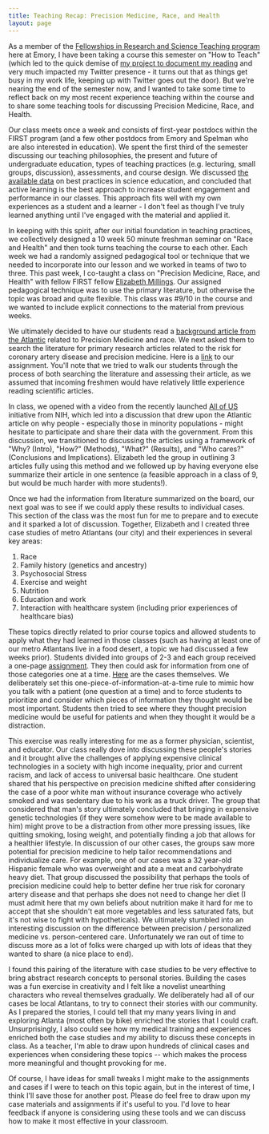```yaml
---
title: Teaching Recap: Precision Medicine, Race, and Health
layout: page
---
```

As a member of the [Fellowships in Research and Science Teaching program](http://www.biology.emory.edu/first/) here at Emory, I have been taking a course this semester on "How to Teach" (which led to the quick demise of [my project to document my reading](https://pearlryder.github.io/reading-for-pleasure/) and very much impacted my Twitter presence - it turns out that as things get busy in my work life, keeping up with Twitter goes out the door). But we're nearing the end of the semester now, and I wanted to take some time to reflect back on my most recent experience teaching within the course and to share some teaching tools for discussing Precision Medicine, Race, and Health.

Our class meets once a week and consists of first-year postdocs within the FIRST program (and a few other postdocs from Emory and Spelman who are also interested in education). We spent the first third of the semester discussing our teaching philosophies, the present and future of undergraduate education, types of teaching practices (e.g. lecturing, small groups, discussion), assessments, and course design. We discussed [the available data](http://www.pnas.org/content/111/23/8410) on best practices in science education, and concluded that active learning is the best approach to increase student engagement and performance in our classes. This approach fits well with my own experiences as a student and a learner - I don't feel as though I've truly learned anything until I've engaged with the material and applied it.

In keeping with this spirit, after our initial foundation in teaching practices, we collectively designed a 10 week 50 minute freshman seminar on "Race and Health" and then took turns teaching the course to each other. Each week we had a randomly assigned pedagogical tool or technique that we needed to incorporate into our lesson and we worked in teams of two to three. This past week, I co-taught a class on "Precision Medicine, Race, and Health" with fellow FIRST fellow [Elizabeth Millings](https://www.linkedin.com/in/elizabeth-millings-96163a22/). Our assigned pedagogical technique was to use the primary literature, but otherwise the topic was broad and quite flexible. This class was #9/10 in the course and we wanted to include explicit connections to the material from previous weeks.

We ultimately decided to have our students read a [background article from the Atlantic](https://www.theatlantic.com/politics/archive/2016/06/precision-medicine-race-future/486143/) related to Precision Medicine and race. We next asked them to search the literature for primary research articles related to the risk for coronary artery disease and precision medicine. Here is a [link](https://docs.google.com/document/d/1cP4yG6rtUwttiutW8zk5RreGnTyvfjfH5ZO-WITr1Ng/edit?usp=sharing) to our assignment. You'll note that we tried to walk our students through the process of both searching the literature and assessing their article, as we assumed that incoming freshmen would have relatively little experience reading scientific articles.

In class, we opened with a video from the recently launched [All of US](https://allofus.nih.gov/) initiative from NIH, which led into a discussion that drew upon the Atlantic article on why people - especially those in minority populations - might hesitate to participate and share their data with the government. From this discussion, we transitioned to discussing the articles using a framework of "Why? (Intro), "How?" (Methods), "What?" (Results), and "Who cares?" (Conclusions and Implications). Elizabeth led the group in outlining 3 articles fully using this method and we followed up by having everyone else summarize their article in one sentence (a feasible approach in a class of 9, but would be much harder with more students!).

Once we had the information from literature summarized on the board, our next goal was to see if we could apply these results to individual cases. This section of the class was the most fun for me to prepare and to execute and it sparked a lot of discussion. Together, Elizabeth and I created three case studies of metro Atlantans (our city) and their experiences in several key areas:
1. Race
2. Family history (genetics and ancestry)
3. Psychosocial Stress
4. Exercise and weight
5. Nutrition
6. Education and work
7. Interaction with healthcare system (including prior experiences of healthcare bias)

These topics directly related to prior course topics and allowed students to apply what they had learned in those classes (such as having at least one of our metro Atlantans live in a food desert, a topic we had discussed a few weeks prior). Students divided into groups of 2-3 and each group received a one-page [assignment](https://docs.google.com/document/d/1foiAL59-o8XQyqLN68I3sEjEVFh9FYFt9d3by-dSPa4/edit?usp=sharing). They then could ask for information from one of those categories one at a time. [Here](https://docs.google.com/document/d/1ISc2iseGO4JBuraTZXfdHQZIHD5dpyLZijgzk3oANfU/edit?usp=sharing) are the cases themselves. We deliberately set this one-piece-of-information-at-a-time rule to mimic how you talk with a patient (one question at a time) and to force students to prioritize and consider which pieces of information they thought would be most important. Students then tried to see where they thought precision medicine would be useful for patients and when they thought it would be a distraction.

This exercise was really interesting for me as a former physician, scientist, and educator. Our class really dove into discussing these people's stories and it brought alive the challenges of applying expensive clinical technologies in a society with high income inequality, prior and current racism, and lack of access to universal basic healthcare. One student shared that his perspective on precision medicine shifted after considering the case of a poor white man without insurance coverage who actively smoked and was sedentary due to his work as a truck driver. The group that considered that man's story ultimately concluded that bringing in expensive genetic technologies (if they were somehow were to be made available to him) might prove to be a distraction from other more pressing issues, like quitting smoking, losing weight, and potentially finding a job that allows for a healthier lifestyle. In discussion of our other cases, the groups saw more potential for precision medicine to help tailor recommendations and individualize care. For example, one of our cases was a 32 year-old Hispanic female who was overweight and ate a meat and carbohydrate heavy diet. That group discussed the possibility that perhaps the tools of precision medicine could help to better define her true risk for coronary artery disease and that perhaps she does not need to change her diet (I must admit here that my own beliefs about nutrition make it hard for me to accept that she shouldn't eat more vegetables and less saturated fats, but it's not wise to fight with hypotheticals). We ultimately stumbled into an interesting discussion on the difference between precision / personalized medicine vs. person-centered care. Unfortunately we ran out of time to discuss more as a lot of folks were charged up with lots of ideas that they wanted to share (a nice place to end).

I found this pairing of the literature with case studies to be very effective to bring abstract research concepts to personal stories. Building the cases was a fun exercise in creativity and I felt like a novelist unearthing characters who reveal themselves gradually. We deliberately had all of our cases be local Atlantans, to try to connect their stories with our community. As I prepared the stories, I could tell that my many years living in and exploring Atlanta (most often by bike) enriched the stories that I could craft. Unsurprisingly, I also could see how my medical training and experiences enriched both the case studies and my ability to discuss these concepts in class. As a teacher, I'm able to draw upon hundreds of clinical cases and experiences when considering these topics -- which makes the process more meaningful and thought provoking for me.

Of course, I have ideas for small tweaks I might make to the assignments and cases if I were to teach on this topic again, but in the interest of time, I think I'll save those for another post. Please do feel free to draw upon my case materials and assignments if it's useful to you. I'd love to hear feedback if anyone is considering using these tools and we can discuss how to make it most effective in your classroom.
